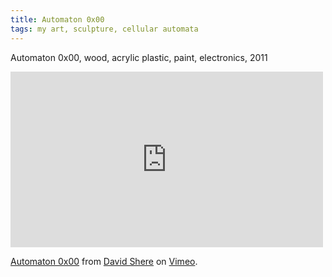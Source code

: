 ```yaml
---
title: Automaton 0x00
tags: my art, sculpture, cellular automata
---
```


Automaton 0x00, wood, acrylic plastic, paint, electronics, 2011

<iframe src="https://player.vimeo.com/video/99373879" width="500" height="281" frameborder="0" webkitallowfullscreen mozallowfullscreen allowfullscreen></iframe> <p><a href="https://vimeo.com/99373879">Automaton 0x00</a> from <a href="https://vimeo.com/wollw">David Shere</a> on <a href="https://vimeo.com">Vimeo</a>.</p>

